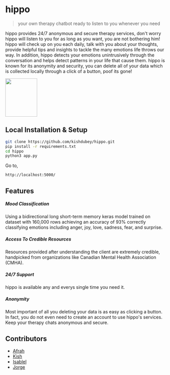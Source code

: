 
# hippo
> your own therapy chatbot ready to listen to you whenever you need

hippo provides 24/7 anonymous and secure therapy services, don't worry hippo will listen to you for as long as you want, you are not bothering him! hippo will check up on you each daily, talk with you about your thoughts, provide helpful tips and insights to tackle the many emotions life throws our way. In addition, hippo detects your emotions unintrusively through the conversation and helps detect patterns in your life that cause them. hippo is known for its anonymity and security, you can delete all of your data which is collected locally through a click of a button, poof its gone!

<img src="https://cdn.discordapp.com/attachments/804880599034232883/805237383846297650/hippo-47726_1280.png" data-canonical-src="https://gyazo.com/eb5c5741b6a9a16c692170a41a49c858.png" width="100" height="120" />


## Local Installation & Setup

```sh
git clone https://github.com/kishdubey/hippo.git
pip install -r requirements.txt
cd hippo
python3 app.py
```
Go to,
```sh
http://localhost:5000/
```

## Features
##### Mood Classification
Using a bidirectional long short-term memory keras model trained on dataset with 160,000 rows achieving an accuracy of 93% correctly classifying emotions including anger, joy, love, sadness, fear, and surprise. 


##### Access To Credible Resources
Resources provided after understanding the client are extremely credible, handpicked from organizations like Canadian Mental Health Association (CMHA).

##### 24/7 Support
hippo is available any and everys single time you need it. 

##### Anonymity
Most important of all you deleting your data is as easy as clicking a button. In fact, you do not even need to create an account to use hippo's services. Keep your therapy chats anonymous and secure.

## Contributors
- [Afrah](https://github.com/aali179)
- [Kish](https://github.com/kishdubey)
- [Isablel](https://github.com/isabelleona)
- [Jorge](https://github.com/RobotIAm)
